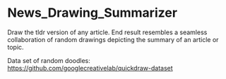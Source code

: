 # News_Drawing_Summarizer
Draw the tldr version of any article. End result resembles a seamless collaboration of random drawings depicting the summary of an article or topic. 

Data set of random doodles: https://github.com/googlecreativelab/quickdraw-dataset 
